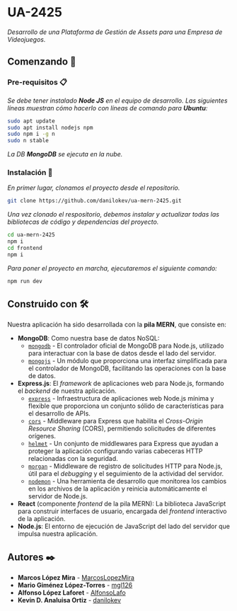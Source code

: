# UA-2425
_Desarrollo de una Plataforma de Gestión de Assets para una Empresa de Videojuegos._

## Comenzando 🚀

### Pre-requisitos 📋

_Se debe tener instalado **Node JS** en el equipo de desarrollo. Las siguientes líneas muestran cómo hacerlo con líneas de comando para **Ubuntu**:_

```sh
sudo apt update
sudo apt install nodejs npm
sudo npm i -g n
sudo n stable
```

_La DB **MongoDB** se ejecuta en la nube._

### Instalación 🔧

_En primer lugar, clonamos el proyecto desde el repositorio._

```sh
git clone https://github.com/danilokev/ua-mern-2425.git
```

_Una vez clonado el respositorio, debemos instalar y actualizar todas las bibliotecas de código y dependencias del proyecto._

```sh
cd ua-mern-2425
npm i
cd frontend 
npm i
```

_Para poner el proyecto en marcha, ejecutaremos el siguiente comando:_

```sh
npm run dev
```

## Construido con 🛠️

Nuestra aplicación ha sido desarrollada con la **pila MERN**, que consiste en:

* **MongoDB**: Como nuestra base de datos NoSQL:
    * [`mongodb`](https://www.mongodb.com/docs/drivers/node/current/) - El controlador oficial de MongoDB para Node.js, utilizado para interactuar con la base de datos desde el lado del servidor.
    * [`mongojs`](https://github.com/mongo-js/mongojs#readme) - Un módulo que proporciona una interfaz simplificada para el controlador de MongoDB, facilitando las operaciones con la base de datos.
* **Express.js**: El *framework* de aplicaciones web para Node.js, formando el *backend* de nuestra aplicación.
    * [`express`](https://expressjs.com/es/) - Infraestructura de aplicaciones web Node.js mínima y flexible que proporciona un conjunto sólido de características para el desarrollo de APIs.
    * [`cors`](https://github.com/expressjs/cors#readme) - Middleware para Express que habilita el *Cross-Origin Resource Sharing* (CORS), permitiendo solicitudes de diferentes orígenes.
    * [`helmet`](https://helmetjs.github.io/) - Un conjunto de middlewares para Express que ayudan a proteger la aplicación configurando varias cabeceras HTTP relacionadas con la seguridad.
    * [`morgan`](https://github.com/expressjs/morgan#readme) - Middleware de registro de solicitudes HTTP para Node.js, útil para el *debugging* y el seguimiento de la actividad del servidor.
    * [`nodemon`](https://www.npmjs.com/package/nodemon) - Una herramienta de desarrollo que monitorea los cambios en los archivos de la aplicación y reinicia automáticamente el servidor de Node.js.
* **React** (componente *frontend* de la pila MERN): La biblioteca JavaScript para construir interfaces de usuario, encargada del *frontend* interactivo de la aplicación.
* **Node.js**: El entorno de ejecución de JavaScript del lado del servidor que impulsa nuestra aplicación.

## Autores ✒️

* **Marcos López Mira** - [MarcosLopezMira](https://github.com/MarcosLopezMira)
* **Mario Giménez López-Torres** - [mgl126](https://github.com/mgl126)
* **Alfonso López Laforet** - [AlfonsoLafo](https://github.com/AlfonsoLafo)
* **Kevin D. Analuisa Ortiz** - [danilokev](https://github.com/danilokev)
